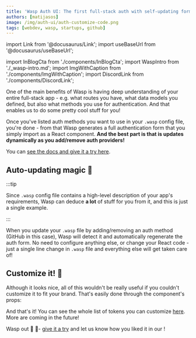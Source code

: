 ```yaml
---
title: 'Wasp Auth UI: The first full-stack auth with self-updating forms!'
authors: [matijasos]
image: /img/auth-ui/auth-customize-code.png
tags: [webdev, wasp, startups, github]
---
```


import Link from '@docusaurus/Link';
import useBaseUrl from '@docusaurus/useBaseUrl';

import InBlogCta from './components/InBlogCta';
import WaspIntro from './_wasp-intro.md';
import ImgWithCaption from './components/ImgWithCaption';
import DiscordLink from './components/DiscordLink';


One of the main benefits of Wasp is having deep understanding of your entire full-stack app - e.g. what routes you have, what data models you defined, but also what methods you use for authentication. And that enables us to do some pretty cool stuff for you!

<ImgWithCaption
    caption="Customize auth forms to fit your brand!"
    alt="Auth UI Demo"
    source="img/auth-ui/auth-ui-demo.png"
/>

Once you've listed auth methods you want to use in your `.wasp` config file, you're done - from that Wasp generates a full authentication form that you simply import as a React component. **And the best part is that is updates dynamically as you add/remove auth providers!**

You can [see the docs and give it a try here](/docs/auth/ui).

<!--truncate-->

## Auto-updating magic 🔮

<ImgWithCaption
    caption="Add GitHub as another auth provider -> the form updates automatically!"
    alt="Auth UI Demo gif"
    source="img/auth-ui/auth-demo-compiler.gif"
/>

:::tip

Since `.wasp` config file contains a high-level description of your app's requirements, Wasp can deduce **a lot** of stuff for you from it, and this is just a single example.

:::

When you update your `.wasp` file by adding/removing an auth method (GitHub in this case), Wasp will detect it and automatically regenerate the auth form. No need to configure anything else, or change your React code - just a single line change in `.wasp` file and everything else will get taken care of!

<ImgWithCaption
    caption="When you realize Wasp is a compiler and actually understands your app 🤯"
    alt="Mind exploding"
    source="img/auth-ui/mind-explosion.gif"
/>


## Customize it! 🎨

Although it looks nice, all of this wouldn't be really useful if you couldn't customize it to fit your brand. That's easily done through the component's props:

<ImgWithCaption
    caption="Easily customize your auth form through props!"
    alt="Customizing auth form through props"
    source="img/auth-ui/auth-customize-code.png"
/>

And that's it! You can see the whole list of tokens you can customize [here](https://github.com/wasp-lang/wasp/blob/main/waspc/data/Generator/templates/react-app/src/stitches.config.js). More are coming in the future!

Wasp out 🐝 🎤- [give it a try](/docs/auth/ui) and let us know how you liked it in our <DiscordLink />!
